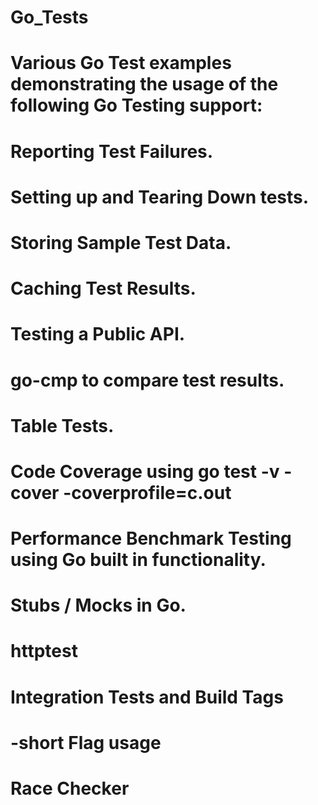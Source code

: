 # Go_Tests
# Various Go Test examples demonstrating the usage of the following Go Testing support:
# Reporting Test Failures.
# Setting up and Tearing Down tests.
# Storing Sample Test Data.
# Caching Test Results.
# Testing a Public API.
# go-cmp to compare test results.
# Table Tests.
# Code Coverage using go test -v -cover -coverprofile=c.out
# Performance Benchmark Testing using Go built in functionality.
# Stubs / Mocks in Go.
# httptest
# Integration Tests and Build Tags
# -short Flag usage
# Race Checker

